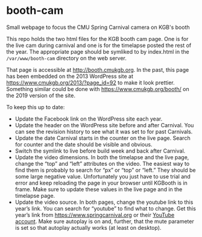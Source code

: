 # booth-cam
Small webpage to focus the CMU Spring Carnival camera on KGB's booth

This repo holds the two html files for the KGB booth cam page. One is for the
live cam during carnival and one is for the timelapse posted the rest of the
year. The appropriate page should be symliked to by index.html in the
`/var/www/booth-cam` directory on the web server.

That page is accessible at http://booth.cmukgb.org.
In the past, this page has been embedded on the 2013 WordPress site at
https://www.cmukgb.org/2013/?page_id=92 to make it look prettier.
Something similar could be done with https://www.cmukgb.org/booth/
on the 2019 version of the site.

To keep this up to date:
* Update the Facebook link on the WordPress site each year.
* Update the header on the WordPress site before and after Carnival. You can
  see the revision history to see what it was set to for past Carnivals.
* Update the date Carnival starts in the counter on the live page. Search for
  counter and the date should be visible and obvious.
* Switch the symlink to live before build week and back after Carnival.
* Update the video dimensions. In both the timelapse and the live page, change
  the “top” and “left” attributes on the video. The easiest way to find them is
  probably to search for “px” or “top” or “left.” They should be some large
  negative value. Unfortunately you just have to use trial and error and keep
  reloading the page in your browser until KGBooth is in frame. Make sure to
  update these values in the live page and in the timelapse page.
* Update the video source. In both pages, change the youtube link to this
  year’s link. You can search for “youtube” to find what to change. Get this
  year’s link from https://www.springcarnival.org or their
  [YouTube account](https://www.youtube.com/channel/UCU9POVg8y6XmdT_seh6nHDA).
  Make sure autoplay is on and, further, that the mute parameter is set
  so that autoplay actually works (at least on desktop).
